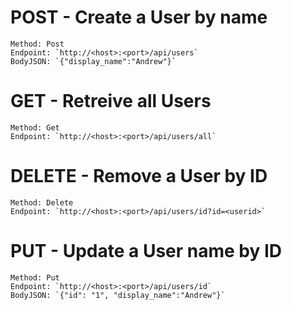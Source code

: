 # POST - Create a User by name

    Method: Post
    Endpoint: `http://<host>:<port>/api/users`
    BodyJSON: `{"display_name":"Andrew"}`

# GET - Retreive all Users

    Method: Get
    Endpoint: `http://<host>:<port>/api/users/all`

# DELETE - Remove a User by ID

    Method: Delete
    Endpoint: `http://<host>:<port>/api/users/id?id=<userid>`

# PUT - Update a User name by ID

    Method: Put
    Endpoint: `http://<host>:<port>/api/users/id`
    BodyJSON: `{"id": "1", "display_name":"Andrew"}`
